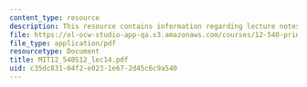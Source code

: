 ```yaml
---
content_type: resource
description: This resource contains information regarding lecture notes.
file: https://ol-ocw-studio-app-qa.s3.amazonaws.com/courses/12-540-principles-of-the-global-positioning-system-spring-2012/c35dc83104f2e0231e672d45c6c9a540_MIT12_540S12_lec14.pdf
file_type: application/pdf
resourcetype: Document
title: MIT12_540S12_lec14.pdf
uid: c35dc831-04f2-e023-1e67-2d45c6c9a540
---
```

